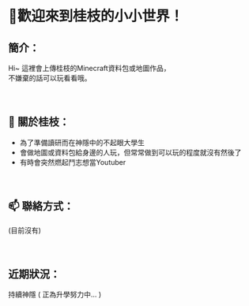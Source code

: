 # 👋歡迎來到桂枝的小小世界！

## 簡介：
  Hi~ 這裡會上傳桂枝的Minecraft資料包或地圖作品， <br>
  不嫌棄的話可以玩看看哦。<br><br><br>

## 🔭 關於桂枝：
  - 為了準備讀研而在神隱中的不起眼大學生 <br>
  - 會做地圖或資料包給身邊的人玩，但常常做到可以玩的程度就沒有然後了 <br>
  - 有時會突然燃起鬥志想當Youtuber <br><br><br>

## 📫 聯絡方式：
  (目前沒有) <br><br><br>
  
## 近期狀況：
  持續神隱  ( 正為升學努力中... )


<!--
**HolyGuizhi/HolyGuizhi** is a ✨ _special_ ✨ repository because its `README.md` (this file) appears on your GitHub profile.

Here are some ideas to get you started:

- 🔭 I’m currently working on ...
- 🌱 I’m currently learning ...
- 👯 I’m looking to collaborate on ...
- 🤔 I’m looking for help with ...
- 💬 Ask me about ...
- 📫 How to reach me: ...
- 😄 Pronouns: ...
- ⚡ Fun fact: ...
-->
